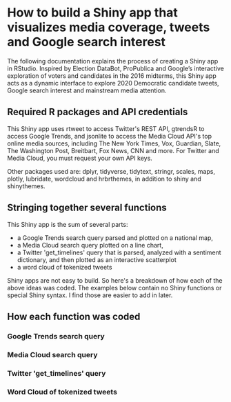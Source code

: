 # How to build a Shiny app that visualizes media coverage, tweets and Google search interest

The following documentation explains the process of creating a Shiny app in RStudio. Inspired by Election DataBot, ProPublica and Google’s interactive exploration of voters and candidates in the 2016 midterms, this Shiny app acts as a dynamic interface to explore 2020 Democratic candidate tweets, Google search interest and mainstream media attention. 

## Required R packages and API credentials

This Shiny app uses rtweet to access Twitter's REST API, gtrendsR to access Google Trends, and jsonlite to access the Media Cloud API's top online media sources, including The New York Times, Vox, Guardian, Slate, The Washington Post, Breitbart, Fox News, CNN and more. For Twitter and Media Cloud, you must request your own API keys. 

Other packages used are: dplyr, tidyverse, tidytext, stringr, scales, maps, plotly, lubridate, wordcloud and hrbrthemes, in addition to shiny and shinythemes. 

## Stringing together several functions 

This Shiny app is the sum of several parts: 

* a Google Trends search query parsed and plotted on a national map, 
* a Media Cloud search query plotted on a line chart,
* a Twitter 'get_timelines' query that is parsed, analyzed with a sentiment dictionary, and then plotted as an interactive scatterplot
* a word cloud of tokenized tweets

Shiny apps are not easy to build. So here's a breakdown of how each of the above ideas was coded. The examples below contain no Shiny functions or special Shiny syntax. I find those are easier to add in later. 

## How each function was coded

### Google Trends search query



### Media Cloud search query



### Twitter 'get_timelines' query


### Word Cloud of tokenized tweets




